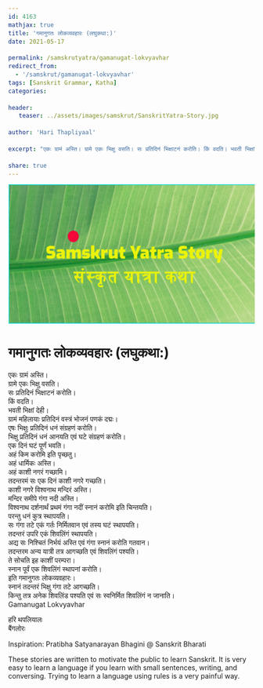 ```yaml
---
id: 4163    
mathjax: true    
title: 'गमानुगतः लोकव्यवहारः (लघुकथा:)'    
date: 2021-05-17    

permalink: /samskrutyatra/gamanugat-lokvyavhar
redirect_from: 
  - '/samskrut/gamanugat-lokvyavhar'
tags: [Sanskrit Grammar, Katha]    
categories:    
    
header:    
   teaser: ../assets/images/samskrut/SanskritYatra-Story.jpg    
    
author: 'Hari Thapliyaal'    
    
excerpt: "एकः ग्रामं अस्ति। ग्रामे एकः भिक्षु वसति। सः प्रतिदिनं भिक्षाटनं करोति। किं वदति। भवती भिक्षां देही। ग्रामं महिलायाः प्रतिदिनं वस्त्रं भोजनं पणकं दद्मः। एषः भिक्षुः प्रतिदिनं धनं संग्रहणं करोति। भिक्षु प्रतिदिनं धनं आनयति एवं घटे संग्रहणं करोति। एक दिनं घटं"
    
share: true    
---
```

![](../assets/images/samskrut/SanskritYatra-Story.jpg)    
    
# गमानुगतः लोकव्यवहारः (लघुकथा:)    
    
एकः ग्रामं अस्ति।    
ग्रामे एकः भिक्षु वसति।    
सः प्रतिदिनं भिक्षाटनं करोति।    
किं वदति।    
भवती भिक्षां देही।    
ग्रामं महिलायाः प्रतिदिनं वस्त्रं भोजनं पणकं दद्मः।    
एषः भिक्षुः प्रतिदिनं धनं संग्रहणं करोति।    
भिक्षु प्रतिदिनं धनं आनयति एवं घटे संग्रहणं करोति।    
एक दिनं घटं पूर्णं भवति।    
अहं किम करोमि इति पृच्छतु।    
अहं धार्मिकः अस्ति।    
अहं काशी नगरं गच्छामि।    
तदन्तरमं सः एक दिनं काशी नगरे गच्छति।    
काशी नगरे विश्वनाथ मन्दिरं अस्ति।    
मन्दिर समीपे गंगा नदी अस्ति।    
विश्वनाथ दर्शनार्थं प्रथमं गंगा नदीं स्नानं करोमि इति चिन्तयति।    
परन्तु धनं कुत्र स्थापयति।    
सः गंगा तटे एकं गर्तः निर्मितवान एवं तस्य घटं स्थापयति।    
तदन्तरं उपरि एकं शिवलिंगं स्थापयति।    
अद्य सः निश्चितं निर्भयं अस्ति एवं गंगा स्नानं करोति गतवान।    
तदन्तरम अन्य यात्री तत्र आगच्छति एवं शिवलिंगं पश्यति।    
ते सोचति इह काशीं परम्परा।    
स्नान पूर्वं एक शिवलिंगं स्थापनां करोति।    
इति गमानुगतः लोकव्यवहारः।    
स्नानं तदन्तरं भिक्षु गंगा तटे आगच्छति।    
किन्तु तत्र अनेक शिवलिंड पश्यति एवं सः स्वनिर्मित शिवलिंगं न जानाति।    
Gamanugat Lokvyavhar    
    
हरि थपलियालः    
बैंगलोरः    
    
Inspiration: Pratibha Satyanarayan Bhagini @ Sanskrit Bharati    
    
These stories are written to motivate the public to learn Sanskrit. It is very easy to learn a language if you learn with small sentences, writing, and conversing. Trying to learn a language using rules is a very painful way.    
    
